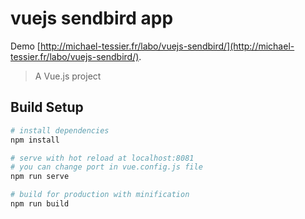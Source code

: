 # vuejs sendbird app 

Demo [http://michael-tessier.fr/labo/vuejs-sendbird/](http://michael-tessier.fr/labo/vuejs-sendbird/).

> A Vue.js project

## Build Setup

``` bash
# install dependencies
npm install

# serve with hot reload at localhost:8081
# you can change port in vue.config.js file
npm run serve

# build for production with minification
npm run build

```
